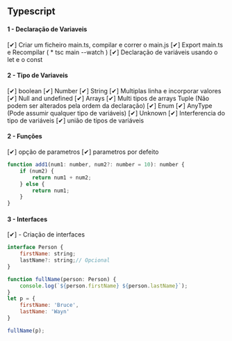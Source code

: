 ## Typescript

#### 1 - Declaração de Variaveis
[&#x2714;] Criar um ficheiro main.ts, compilar e correr o main.js
[&#x2714;] Export main.ts e Recompilar ( * tsc main --watch )
[&#x2714;] Declaração de variáveis usando o let e o const

#### 2 - Tipo de Variaveis
[&#x2714;] boolean
[&#x2714;] Number
[&#x2714;] String
[&#x2714;] Multiplas linha e incorporar valores
[&#x2714;] Null and undefined
[&#x2714;] Arrays
[&#x2714;] Multi tipos de arrays Tuple (Não podem ser alterados pela ordem da declaração)
[&#x2714;] Enum
[&#x2714;] AnyType (Pode assumir qualquer tipo de variáveis)
[&#x2714;] Unknown
[&#x2714;] Interferencia do tipo de variáveis
[&#x2714;] união de tipos de variáveis

#### 2 - Funções
[&#x2714;] opção de parametros
[&#x2714;] parametros por defeito
```js
function add1(num1: number, num2?: number = 10): number {
    if (num2) {
        return num1 + num2;
    } else {
        return num1;
    }
}
```
#### 3 - Interfaces

[&#x2714;] - Criação de interfaces

```js
interface Person {
    firstName: string;
    lastName?: string;// Opcional
}

function fullName(person: Person) {
    console.log(`${person.firstName} ${person.lastName}`);
}
let p = {
    firstName: 'Bruce',
    lastName: 'Wayn'
}

fullName(p);

```
